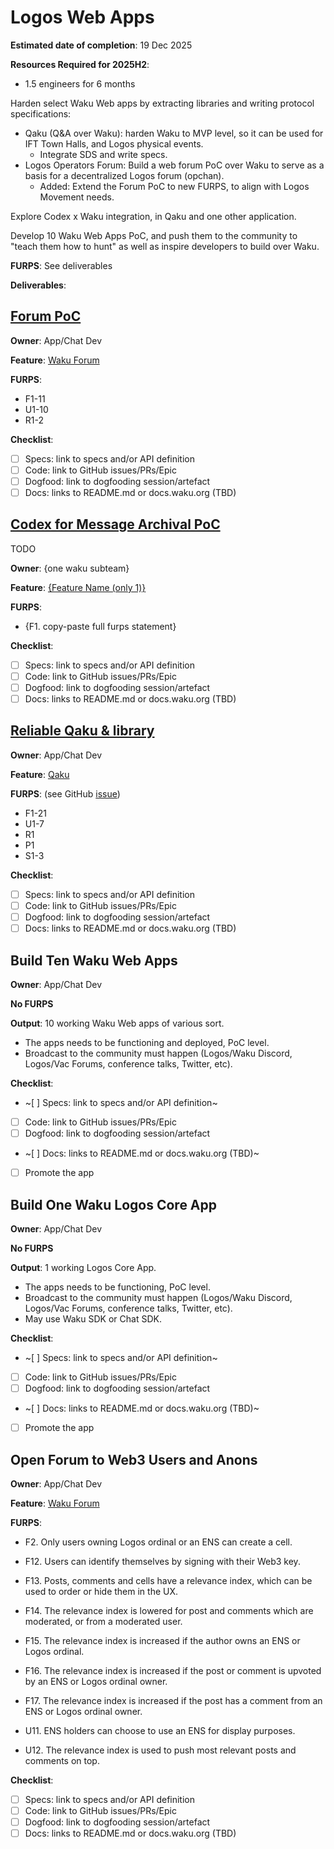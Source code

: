 # Logos Web Apps

**Estimated date of completion**: 19 Dec 2025

**Resources Required for 2025H2**:
- 1.5 engineers for 6 months

Harden select Waku Web apps by extracting libraries and writing protocol specifications:

- Qaku (Q&A over Waku): harden Waku to MVP level, so it can be used for IFT Town Halls, and Logos physical events.
  - Integrate SDS and write specs. 
- Logos Operators Forum: Build a web forum PoC over Waku to serve as a basis for a decentralized Logos forum (opchan).
  - Added: Extend the Forum PoC to new FURPS, to align with Logos Movement needs.

Explore Codex x Waku integration, in Qaku and one other application.

Develop 10 Waku Web Apps PoC, and push them to the community to "teach them how to hunt" as well as inspire developers
to build over Waku.

**FURPS**: See deliverables

**Deliverables**:  

## [Forum PoC](https://github.com/waku-org/pm/issues/292) 

**Owner**: App/Chat Dev

**Feature**: [Waku Forum](/FURPS/application/forum.md)

**FURPS**:
- F1-11
- U1-10
- R1-2

**Checklist**:
- [ ] Specs: link to specs and/or API definition
- [ ] Code: link to GitHub issues/PRs/Epic
- [ ] Dogfood: link to dogfooding session/artefact
- [ ] Docs: links to README.md or docs.waku.org (TBD)

## [Codex for Message Archival PoC](https://github.com/waku-org/pm/issues/293)

TODO

**Owner**: {one waku subteam}

**Feature**: [{Feature Name (only 1)}]({path/to/furps/file})

**FURPS**:
- {F1. copy-paste full furps statement}

**Checklist**:
- [ ] Specs: link to specs and/or API definition
- [ ] Code: link to GitHub issues/PRs/Epic
- [ ] Dogfood: link to dogfooding session/artefact
- [ ] Docs: links to README.md or docs.waku.org (TBD)

## [Reliable Qaku & library](https://github.com/waku-org/pm/issues/287)

**Owner**: App/Chat Dev 

**Feature**: [Qaku](/FURPS/application/qaku.md)

**FURPS**: (see GitHub [issue](https://github.com/waku-org/pm/issues/292))
- F1-21
- U1-7
- R1
- P1
- S1-3

**Checklist**:
- [ ] Specs: link to specs and/or API definition
- [ ] Code: link to GitHub issues/PRs/Epic
- [ ] Dogfood: link to dogfooding session/artefact
- [ ] Docs: links to README.md or docs.waku.org (TBD)

## Build Ten Waku Web Apps

**Owner**: App/Chat Dev

**No FURPS**

**Output**: 10 working Waku Web apps of various sort.

- The apps needs to be functioning and deployed, PoC level.
- Broadcast to the community must happen (Logos/Waku Discord, Logos/Vac Forums, conference talks, Twitter, etc). 

**Checklist**:
- ~[ ] Specs: link to specs and/or API definition~
- [ ] Code: link to GitHub issues/PRs/Epic
- [ ] Dogfood: link to dogfooding session/artefact
- ~[ ] Docs: links to README.md or docs.waku.org (TBD)~
- [ ] Promote the app

## Build One Waku Logos Core App

**Owner**: App/Chat Dev

**No FURPS**

**Output**: 1 working Logos Core App.

- The apps needs to be functioning, PoC level.
- Broadcast to the community must happen (Logos/Waku Discord, Logos/Vac Forums, conference talks, Twitter, etc).
- May use Waku SDK or Chat SDK.

**Checklist**:
- ~[ ] Specs: link to specs and/or API definition~
- [ ] Code: link to GitHub issues/PRs/Epic
- [ ] Dogfood: link to dogfooding session/artefact
- ~[ ] Docs: links to README.md or docs.waku.org (TBD)~
- [ ] Promote the app

## Open Forum to Web3 Users and Anons

**Owner**: App/Chat Dev

**Feature**: [Waku Forum](/FURPS/application/forum.md)

**FURPS**:
- F2. Only users owning Logos ordinal or an ENS can create a cell.
- F12. Users can identify themselves by signing with their Web3 key.
- F13. Posts, comments and cells have a relevance index, which can be used to order or hide them in the UX.
- F14. The relevance index is lowered for post and comments which are moderated, or from a moderated user.
- F15. The relevance index is increased if the author owns an ENS or Logos ordinal.
- F16. The relevance index is increased if the post or comment is upvoted by an ENS or Logos ordinal owner.
- F17. The relevance index is increased if the post has a comment from an ENS or Logos ordinal owner.

- U11. ENS holders can choose to use an ENS for display purposes.
- U12. The relevance index is used to push most relevant posts and comments on top.


**Checklist**:
- [ ] Specs: link to specs and/or API definition
- [ ] Code: link to GitHub issues/PRs/Epic
- [ ] Dogfood: link to dogfooding session/artefact
- [ ] Docs: links to README.md or docs.waku.org (TBD)
